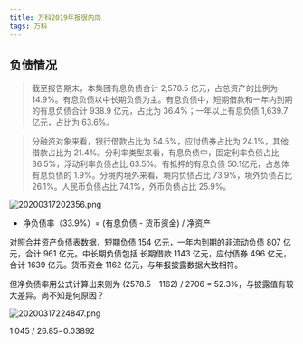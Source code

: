 ```yaml
---
title: 万科2019年报很内向
tags: 万科
---
```


## 负债情况

> 截至报告期末，本集团有息负债合计 2,578.5 亿元，占总资产的比例为 14.9%。有息负债以中长期负债为主。有息负债中，短期借款和一年内到期的有息负债合计 938.9 亿元，占比为 36.4%；一年以上有息负债 1,639.7亿元，占比为 63.6%。

> 分融资对象来看，银行借款占比为 54.5%，应付债券占比为 24.1%，其他借款占比为 21.4%。分利率类型来看，有息负债中，固定利率负债占比 36.5%，浮动利率负债占比 63.5%。有抵押的有息负债 50.1亿元，占总体有息负债的 1.9%。分境内境外来看，境内负债占比 73.9%，境外负债占比 26.1%。人民币负债占比 74.1%，外币负债占比 25.9%。

![20200317202356.png](https://netimages.oss-cn-beijing.aliyuncs.com/20200317202356.png)

- 净负债率（33.9%）= (有息负债 - 货币资金) / 净资产

对照合并资产负债表数据，短期负债 154 亿元，一年内到期的非流动负债 807 亿元，合计 961 亿元。中长期负债包括 长期借款 1143 亿元，应付债券 496 亿元，合计 1639 亿元。货币资金 1162 亿元，与年报披露数据大致相符。

但净负债率用公式计算出来则为 (2578.5 - 1162) / 2706 = 52.3%，与披露值有较大差异。尚不知是何原因？

![20200317224847.png](https://netimages.oss-cn-beijing.aliyuncs.com/20200317224847.png)

1.045 / 26.85=0.03892